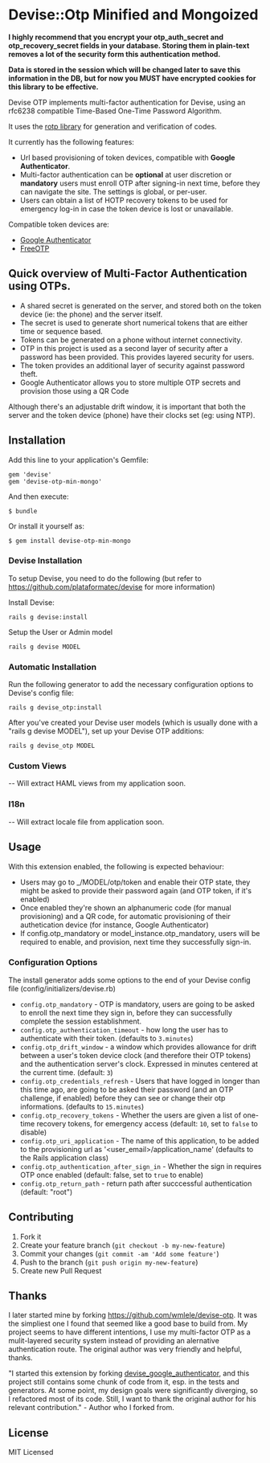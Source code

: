 # Devise::Otp Minified and Mongoized
**I highly recommend that you encrypt your otp_auth_secret and otp_recovery_secret fields in your database. Storing them in plain-text removes a lot of the security form this authentication method.**

**Data is stored in the session which will be changed later to save this information in the DB, but for now you MUST have encrypted cookies for this library to be effective.**

Devise OTP implements multi-factor authentication for Devise, using an rfc6238 compatible Time-Based One-Time Password Algorithm.

It uses the [rotp library](https://github.com/mdp/rotp) for generation and verification of codes.

It currently has the following features:

* Url based provisioning of token devices, compatible with **Google Authenticator**.
* Multi-factor authentication can be **optional** at user discretion or **mandatory** users must enroll OTP after signing-in next time, before they can navigate the site. The settings is global, or per-user.
* Users can obtain a list of HOTP recovery tokens to be used for emergency log-in in case the token device is lost or unavailable.

Compatible token devices are:

* [Google Authenticator](https://code.google.com/p/google-authenticator/)
* [FreeOTP](https://fedorahosted.org/freeotp/)

## Quick overview of Multi-Factor Authentication using OTPs.

* A shared secret is generated on the server, and stored both on the token device (ie: the phone) and the server itself.
* The secret is used to generate short numerical tokens that are either time or sequence based.
* Tokens can be generated on a phone without internet connectivity.
* OTP in this project is used as a second layer of security after a password has been provided. This provides layered security for users.
* The token provides an additional layer of security against password theft.
* Google Authenticator allows you to store multiple OTP secrets and provision those using a QR Code

Although there's an adjustable drift window, it is important that both the server and the token device (phone) have their clocks set (eg: using NTP).

## Installation

Add this line to your application's Gemfile:

    gem 'devise'
    gem 'devise-otp-min-mongo'

And then execute:

    $ bundle

Or install it yourself as:

    $ gem install devise-otp-min-mongo


### Devise Installation

To setup Devise, you need to do the following (but refer to https://github.com/plataformatec/devise for more information)

Install Devise:

    rails g devise:install

Setup the User or Admin model

    rails g devise MODEL

### Automatic Installation

Run the following generator to add the necessary configuration options to Devise's config file:

    rails g devise_otp:install

After you've created your Devise user models (which is usually done with a "rails g devise MODEL"), set up your Devise OTP additions:

    rails g devise_otp MODEL

### Custom Views

-- Will extract HAML views from my application soon.

### I18n

-- Will extract locale file from application soon.

## Usage

With this extension enabled, the following is expected behaviour:

* Users may go to _/MODEL/otp/token and enable their OTP state, they might be asked to provide their password again (and OTP token, if it's enabled)
* Once enabled they're shown an alphanumeric code (for manual provisioning) and a QR code, for automatic provisioning of their authetication device (for instance, Google Authenticator)
* If config.otp_mandatory or model_instance.otp_mandatory, users will be required to enable, and provision, next time they successfully sign-in.


### Configuration Options

The install generator adds some options to the end of your Devise config file (config/initializers/devise.rb)

* `config.otp_mandatory` - OTP is mandatory, users are going to be asked to enroll the next time they sign in, before they can successfully complete the session establishment.
* `config.otp_authentication_timeout` - how long the user has to authenticate with their token. (defaults to `3.minutes`)
* `config.otp_drift_window` - a window which provides allowance for drift between a user's token device clock (and therefore their OTP tokens) and the authentication server's clock. Expressed in minutes centered at the current time. (default: `3`)
* `config.otp_credentials_refresh` - Users that have logged in longer than this time ago, are going to be asked their password (and an OTP challenge, if enabled) before they can see or change their otp informations. (defaults to `15.minutes`)
* `config.otp_recovery_tokens` - Whether the users are given a list of one-time recovery tokens, for emergency access (default: `10`, set to `false` to disable)
* `config.otp_uri_application` - The name of this application, to be added to the provisioning url as '<user_email>/application_name' (defaults to the Rails application class)
* `config.otp_authentication_after_sign_in` - Whether the sign in requires OTP once enabled (default: false, set to `true` to enable)
* `config.otp_return_path` - return path after succcessful authentication (default: "root") 

## Contributing

1. Fork it
2. Create your feature branch (`git checkout -b my-new-feature`)
3. Commit your changes (`git commit -am 'Add some feature'`)
4. Push to the branch (`git push origin my-new-feature`)
5. Create new Pull Request

## Thanks

I later started mine by forking https://github.com/wmlele/devise-otp. It was the simpliest one I found that seemed like a good base to build from. My project seems to have different intentions, I use my multi-factor OTP as a mulit-layered security system instead of providing an alernative authentication route. The original author was very friendly and helpful, thanks.

"I started this extension by forking [devise_google_authenticator](https://github.com/AsteriskLabs/devise_google_authenticator), and this project still contains some chunk of code from it, esp. in the tests and generators.
At some point, my design goals were significantly diverging, so I refactored most of its code. Still, I want to thank the original author for his relevant contribution." - Author who I forked from.

## License

MIT Licensed

